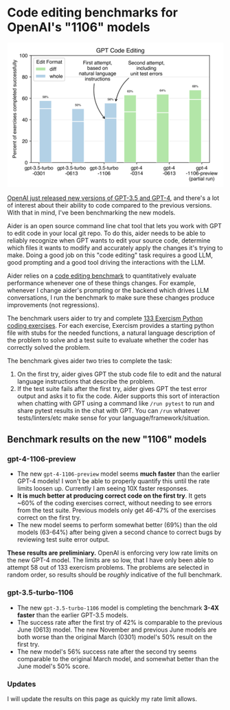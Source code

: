 # Code editing benchmarks for OpenAI's "1106" models

[![benchmark results](../assets/benchmarks-1106.svg)](https://aider.chat/assets/benchmarks-1106.svg)

[OpenAI just released new versions of GPT-3.5 and GPT-4](https://openai.com/blog/new-models-and-developer-products-announced-at-devday),
and there's a lot
of interest about their ability to code compared to the previous versions.
With that in mind, I've been benchmarking the new models.

Aider is an open source command line chat tool that lets you work with GPT to edit
code in your local git repo.
To do this, aider needs to be able to reliably recognize when GPT wants to edit
your source code,
determine which files it wants to modify
and accurately apply the changes it's trying to make.
Doing a good job on this "code editing" task requires a good LLM, good prompting and
a good tool driving the interactions with the LLM.

Aider relies on a
[code editing benchmark](https://aider.chat/docs/benchmarks.html)
to quantitatively evaluate
performance
whenever one of these things changes.
For example,
whenever I change aider's prompting or the backend which drives LLM conversations,
I run the benchmark to make sure these changes produce improvements (not regressions).

The benchmark users aider to try and complete
[133 Exercism Python coding exercises](https://github.com/exercism/python).
For each exercise, Exercism provides a starting python file with stubs for the needed functions,
a natural language description of the problem to solve
and a test suite to evaluate whether the coder has correctly solved the problem.

The benchmark gives aider two tries to complete the task:

1. On the first try, aider gives GPT the stub code file to edit and the natural language instructions that describe the problem.
2. If the test suite fails after the first try, aider gives GPT the test error output and asks it to fix the code. Aider supports this sort of interaction when chatting with GPT using a command like `/run pytest` to run and share pytest results in the chat with GPT. You can `/run` whatever tests/linters/etc make sense for your language/framework/situation.

## Benchmark results on the new "1106" models

### gpt-4-1106-preview

- The new `gpt-4-1106-preview` model seems **much faster** than the earlier GPT-4 models! I won't be able to properly quantify this until the rate limits loosen up. Currently I am seeing 10X faster responses.
- **It is much better at producing correct code on the first try**. It gets ~60% of the coding exercises correct, without needing to see errors from the test suite. Previous models only get 46-47% of the exercises correct on the first try.
- The new model seems to perform somewhat better (69%) than the old models (63-64%) after being given a second chance to correct bugs by reviewing test suite error output.

**These results are preliminiary.**
OpenAI is enforcing very low
rate limits on the new GPT-4 model. The limits are so low, that
I have only been able to attempt
58
out of 133 exercism problems.
The problems are selected in random order, so results should be *roughly*
indicative of the full benchmark.

### gpt-3.5-turbo-1106

- The new `gpt-3.5-turbo-1106` model is completing the benchmark **3-4X faster** than the earlier GPT-3.5 models.
- The success rate after the first try of 42% is comparable to the previous June (0613) model. The new November and previous June models are both worse than the original March (0301) model's 50% result on the first try.
- The new model's 56% success rate after the second try seems comparable to the original March model, and somewhat better than the June model's 50% score.


### Updates

I will update the results on this page as quickly my rate limit allows.
